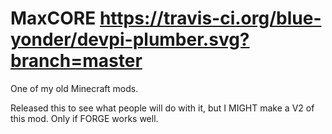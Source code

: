 MaxCORE https://travis-ci.org/blue-yonder/devpi-plumber.svg?branch=master
=======

One of my old Minecraft mods.

Released this to see what people will do with it, but I MIGHT make a V2 of this mod.
Only if FORGE works well.

